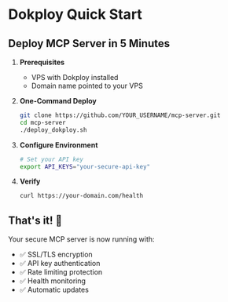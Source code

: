 # Dokploy Quick Start

## Deploy MCP Server in 5 Minutes

1. **Prerequisites**
   - VPS with Dokploy installed
   - Domain name pointed to your VPS

2. **One-Command Deploy**
   ```bash
   git clone https://github.com/YOUR_USERNAME/mcp-server.git
   cd mcp-server
   ./deploy_dokploy.sh
   ```

3. **Configure Environment**
   ```bash
   # Set your API key
   export API_KEYS="your-secure-api-key"
   ```

4. **Verify**
   ```bash
   curl https://your-domain.com/health
   ```

## That's it! 🚀

Your secure MCP server is now running with:
- ✅ SSL/TLS encryption
- ✅ API key authentication  
- ✅ Rate limiting protection
- ✅ Health monitoring
- ✅ Automatic updates
